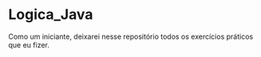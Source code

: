 # Logica_Java
Como um iniciante, deixarei nesse repositório todos os exercícios práticos que eu fizer. 
